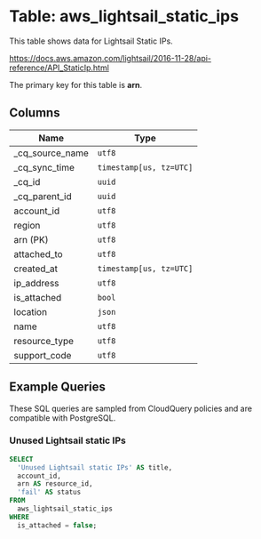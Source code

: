 # Table: aws_lightsail_static_ips

This table shows data for Lightsail Static IPs.

https://docs.aws.amazon.com/lightsail/2016-11-28/api-reference/API_StaticIp.html

The primary key for this table is **arn**.

## Columns

| Name          | Type          |
| ------------- | ------------- |
|_cq_source_name|`utf8`|
|_cq_sync_time|`timestamp[us, tz=UTC]`|
|_cq_id|`uuid`|
|_cq_parent_id|`uuid`|
|account_id|`utf8`|
|region|`utf8`|
|arn (PK)|`utf8`|
|attached_to|`utf8`|
|created_at|`timestamp[us, tz=UTC]`|
|ip_address|`utf8`|
|is_attached|`bool`|
|location|`json`|
|name|`utf8`|
|resource_type|`utf8`|
|support_code|`utf8`|

## Example Queries

These SQL queries are sampled from CloudQuery policies and are compatible with PostgreSQL.

### Unused Lightsail static IPs

```sql
SELECT
  'Unused Lightsail static IPs' AS title,
  account_id,
  arn AS resource_id,
  'fail' AS status
FROM
  aws_lightsail_static_ips
WHERE
  is_attached = false;
```


